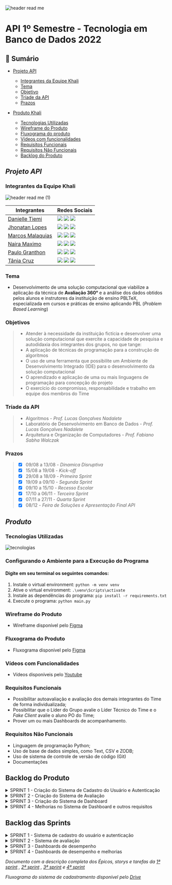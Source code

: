 ![header read me](https://user-images.githubusercontent.com/111442399/194777358-24905c4f-e62b-414d-8754-b3ccaf878547.png)
# API 1º Semestre - Tecnologia em Banco de Dados 2022

## 📍 Sumário
  * [Projeto API](#projeto-api)
    * [Integrantes da Equipe Khali](#integrantes-da-equipe-khali) 
    * [Tema](#tema)
    * [Objetivo](#objetivos)
    * [Tríade da API](#tríade-da-api)
    * [Prazos](#prazos)
   
  * [Produto Khali](#produto)
    * [Tecnologias Utilizadas](#tecnologias-utilizadas)
    * [Wireframe do Produto](#wireframe-do-produto)
    * [Fluxograma do produto](#fluxograma-do-produto)
    * [Vídeos com funcionalidades](#vídeos-com-funcionalidades)
    * [Requisitos Funcionais](#requisitos-funcionais)
    * [Requisitos Não Funcionais](#requisitos-não-funcionais)
    * [Backlog do Produto](#backlog-do-produto)    
##
## *Projeto API*

### Integrantes da Equipe Khali

![header read me (1)](https://user-images.githubusercontent.com/111442399/202913933-0357e3d5-1376-48ee-8190-2903ce77ff0c.png)

| Integrantes | Redes Sociais |
|-------|--------|
|[Danielle Tiemi](https://github.com/daniiwamoto) | <a href="https://www.linkedin.com/in/danielle-tiemi-i-095757133/" target="_blank"><img src="https://img.shields.io/badge/-LinkedIn-%230077B5?style=for-the-badge&logo=linkedin&logoColor=white" target="_blank"></a> <a href = "mailto:daniiwamoto@gmail.com"><img src="https://img.shields.io/badge/-Gmail-%23333?style=for-the-badge&logo=gmail&logoColor=white" target="_blank"></a> <a href="https://www.instagram.com/daniiwamot0/" target="_blank"><img src="https://img.shields.io/badge/-Instagram-%23E4405F?style=for-the-badge&logo=instagram&logoColor=white" target="_blank"></a>|
|[Jhonatan Lopes](https://github.com/jhonatanlop) | <a href="https://www.linkedin.com/in/jhonatan-oliveira-lopes/" target="_blank"><img src="https://img.shields.io/badge/-LinkedIn-%230077B5?style=for-the-badge&logo=linkedin&logoColor=white" target="_blank"></a> <a href = "mailto:jhooliveira.lopes@gmail.com"><img src="https://img.shields.io/badge/-Gmail-%23333?style=for-the-badge&logo=gmail&logoColor=white" target="_blank"></a> <a href="https://www.instagram.com/jhonatan_lopes_lmao/?next=%2F" target="_blank"><img src="https://img.shields.io/badge/-Instagram-%23E4405F?style=for-the-badge&logo=instagram&logoColor=white" target="_blank"></a> |
| [Marcos Malaquias](https://github.com/Incivius) | <a href="https://www.linkedin.com/in/marcos-malaquias-criatividade-%C3%A9-o-que-me-faz-ser-eu/" target="_blank"><img src="https://img.shields.io/badge/-LinkedIn-%230077B5?style=for-the-badge&logo=linkedin&logoColor=white" target="_blank"></a> <a href = "mailto:vitchenso1@gmail.com"><img src="https://img.shields.io/badge/-Gmail-%23333?style=for-the-badge&logo=gmail&logoColor=white" target="_blank"></a> <a href="https://www.instagram.com/mv.malaquias/?next=%2F" target="blank"><img src="https://img.shields.io/badge/-Instagram-%23E4405F?style=for-the-badge&logo=instagram&logoColor=white" target="_blank"></a> |
| [Naira Maximo](http://github.com/naira-maximo) | <a href="https://www.linkedin.com/in/naira-maximo/" target="_blank"><img src="https://img.shields.io/badge/-LinkedIn-%230077B5?style=for-the-badge&logo=linkedin&logoColor=white" target="_blank"></a> <a href = "mailto:ngpmaximo@gmail.com"><img src="https://img.shields.io/badge/-Gmail-%23333?style=for-the-badge&logo=gmail&logoColor=white" target="_blank"></a> <a href="https://www.instagram.com/nai_maximo/?next=%2F"><img src="https://img.shields.io/badge/-Instagram-%23E4405F?style=for-the-badge&logo=instagram&logoColor=white" target="_blank"></a> |
|[Paulo Granthon](https://github.com/paulo-granthon) | <a href="https://www.linkedin.com/in/paulo-granthon/" target="_blank"><img src="https://img.shields.io/badge/-LinkedIn-%230077B5?style=for-the-badge&logo=linkedin&logoColor=white" target="_blank"></a> <a href = "mailto:pv.granthon@gmail.com"><img src="https://img.shields.io/badge/-Gmail-%23333?style=for-the-badge&logo=gmail&logoColor=white" target="_blank"></a> <a href="https://www.instagram.com/p.granthon/?next=%2F"><img src="https://img.shields.io/badge/-Instagram-%23E4405F?style=for-the-badge&logo=instagram&logoColor=white" target="_blank"></a> |
|[Tânia Cruz](https://github.com/taniacruzz) | <a href="https://www.linkedin.com/in/t%C3%A2nia-cruz-30ab5812a/" target="_blank"><img src="https://img.shields.io/badge/-LinkedIn-%230077B5?style=for-the-badge&logo=linkedin&logoColor=white" target="_blank"></a> <a href = "mailto:tanicruz112@gmail.com"><img src="https://img.shields.io/badge/-Gmail-%23333?style=for-the-badge&logo=gmail&logoColor=white" target="_blank"></a> <a href="https://www.instagram.com/tanicruz_/?next=%2F"><img src="https://img.shields.io/badge/-Instagram-%23E4405F?style=for-the-badge&logo=instagram&logoColor=white" target="_blank"></a> |

### Tema 
* Desenvolvimento de uma solução computacional que viabilize a aplicação da técnica de **Avaliação 360°** e a análise dos dados obtidos pelos alunos e instrutores da instituição de ensino PBLTeX, especializada em cursos e práticas de ensino aplicando PBL (*Problem Based Learning*)

### Objetivos
> * Atender à necessidade da instituição fictícia e desenvolver uma solução computacional que exercite a capacidade de pesquisa e autodidaxia dos integrantes dos grupos, no que tange:
> * A aplicação de técnicas de programação para a construção de algoritmos
> * O uso de uma ferramenta que possibilite um Ambiente de Desenvolvimento Integrado (IDE) para o desenvolvimento da solução computacional
> * O aprendizado e aplicação de uma ou mais linguagens de programação para concepção do projeto
> * O exercício do compromisso, responsabilidade e trabalho em equipe dos membros do Time

### Tríade da API
> * Algoritmos - *Prof. Lucas Gonçalves Nadalete*
> * Laboratório de Desenvolvimento em Banco de Dados - *Prof. Lucas Gonçalves Nadalete*
> * Arquitetura e Organização de Computadores - *Prof. Fabiano Sabha Walczak*

### Prazos
> - [x] 09/08 a 13/08 - *Dinamica Disruptiva*
> - [x] 15/08 a 19/08 - *Kick-off*
> - [x] 29/08 a 18/09 - *Primeira Sprint*
> - [x] 19/09 a 09/10 - *Segunda Sprint*
> - [x] 09/10 a 15/10 - *Recesso Escolar*
> - [x] 17/10 a 06/11 - *Terceira Sprint*
> - [x] 07/11 a 27/11 - *Quarta Sprint*
> - [x] 08/12 - *Feira de Soluções e Apresentação Final API*


##
## *Produto*

### Tecnologias Utilizadas
![tecnologias](https://user-images.githubusercontent.com/111442399/202913166-eb48d03a-c90a-4f53-aeeb-675551fbc5eb.png)

### Configurando o Ambiente para a Execução do Programa
#### Digite em seu terminal os seguintes comandos: 
1. Instale o virtual environment: `python -m venv venv`
2. Ative o virtual environment: `.\venv\Scripts\activate`
3. Instale as dependências do programa: `pip install -r requirements.txt`
4. Execute o programa: `python main.py`

### Wireframe do Produto
* Wireframe disponível pelo [Figma](https://www.figma.com/file/U1apWrrVuZHbtNIumUgUoo/Api?node-id=56%3A3)

### Fluxograma do Produto
* Fluxograma disponível pelo [Figma](https://www.figma.com/file/Zbj4rKK3oPqUJxCyPc2eLo/Fluxograma-Khali?node-id=0%3A1)

### Vídeos com Funcionalidades
* Vídeos disponíveis pelo [Youtube](https://www.youtube.com/channel/UCUj0bd9N4S3991OqdDg6TwQ/videos)

### Requisitos Funcionais
* Possibilitar autoavaliação e avaliação dos demais integrantes do Time de forma individualizada;
* Possibilitar que o Líder do Grupo avalie o Líder Técnico do Time e o *Fake Client* avalie o aluno PO do Time;
* Prover um ou mais Dashboards de acompanhamento.

### Requisitos Não Funcionais
* Linguagem de programação Python;
* Uso de base de dados simples, como Text, CSV e ZODB;
* Uso de sistema de controle de versão de código (Git)
* Documentações


## Backlog do Produto

<details>
 <summary> SPRINT 1 - Criação do Sistema de Cadastro do Usuário e Autenticação </summary>
 <br>
 
  | USER STORY | PRIORIDADE |
  |------------|------------|
  | Como Administrador da instituição, preciso cadastrar os Líderes dos Grupos para que façam login |Essencial|
  | Como Administrador da instituição, preciso cadastrar os Fake Clients para que façam login |Essencial|
  | Como Líder do Grupo, preciso criar Times para realizar o cadastro de usuários |Essencial|
  | Como Líder do Grupo, preciso cadastrar usuários dentro de um Time para que façam login |Essencial
  | Como Líder do Grupo, preciso definir a função dos usuário dentro de um Time, que será utilizada como base para suas respectivas permissões |Essencial|
  | Como Líder do Grupo, preciso criar um cronograma de Sprints dentro do meu grupo, que será a base para os prazos das avaliações |Essencial|
  | Como Líder do Grupo, terei a funcionalidade de desativar usuários e times para possíveis desligamentos ou finalização do projeto |Desejável|

  ### Sistema de Login e Cadastro pelo Administrador
  ![Tela_cadastroadm](https://user-images.githubusercontent.com/111442399/202913947-627354e7-440b-42db-8c73-49b53f03e58b.gif)
  ### Sistema de Login e Cadastro pelo Líder do Grupo
  ![Tela_cadastrolider](https://user-images.githubusercontent.com/111442399/202914009-cd01e180-6b9c-4738-8138-ddbb188a1d67.gif)

</details>

<details>
<summary> SPRINT 2 - Criação do Sistema de Avaliação </summary>
 
 
  | USER STORY | PRIORIDADE |
  |------------|------------|
  | Como Líder do Grupo, avaliarei os Líderes Técnicos do meu grupo conforme requisito funcional | Essencial |
  | Como Fake Client, avaliarei os POs do meu grupo conforme requisito funcional | Essencial |
  | Como PO, avaliarei o Líder Técnico, estudantes do meu time e a mim mesmo como requisito funcional | Essencial|
  | Como estudante, avaliarei todos os outros itegrantes do meu time e a mim mesmo como requisito funcional | Essencial |
  
  ### Dashboard com integrantes que serão avaliados pelo usuário na Sprint vigente, antes do período avaliativo
  * No exemplo, o Instrutor Fake Client avalia apenas os Estudantes Product Owner
  ![avaliacao fc](https://user-images.githubusercontent.com/111442399/204164568-c7e5e47b-5026-40c1-a321-c5e8c18c6072.gif)
  
  ### Dashboard com integrantes que precisam ser avaliados pelo usuário na Sprint vigente, durante o período avaliativo e Sistema de Avaliação
  * No exemplo, o Estudante Developer precisa avaliar todos os ingegrantes do seu time e ele mesmo (autoavaliação)
  * Notas iguais ou menores que 3 precisam de uma resposta dissertativa (feedback). A avaliação não pode ser enviada sem o preenchimento desse campo
  ![avaliacao](https://user-images.githubusercontent.com/111442399/204164564-b9db5ef5-4801-42b0-81ea-bd0e974314dd.gif)
  
  ### Dashboard com integrantes que já foram e precisam ser avaliados pelo usuário na Sprint vigente, durante o período avaliativo
  * No exemplo, o Estudante Líder Técnico precisa avaliar todos os ingegrantes do seu time e ele mesmo (autoavaliação). Já havia preenchido algumas avaliações e os respectivos integrantes ocupam listas diferentes, de avaliados e não avaliados. Um gráfico mostra o andamento do preenchimento.
  ![avaliacao lt](https://user-images.githubusercontent.com/111442399/204164957-a60a871e-64d4-4f28-aed8-53934e2045ea.gif)

 </details>

<details>
<summary> SPRINT 3 - Criação do Sistema de Dashboard </summary>

 
  | USER STORY | PRIORIDADE |
  |------------|------------|
  | Como estudante, quero ter acesso a um dashboard que apresente os meus resultados individuais nas avaliações, para que eu possa acompanhar e analisar o meu desempenho frente às avaliações realizadas por mim e pelos demais integrantes do meu Time | Importante |
| Como Líder do Grupo, quero ter acesso a um dashboard com os resultados dos meus times nas avaliações, para que eu possa acompanhá-los e analisá-los | Importante |
 | Como Líder do Grupo, quero ter acesso a um dashboard com os resultados dos Product Owners e Líderes Técnicos do meu grupo. | Importante |
 | Como Fake Client, quero ter acesso a um dashboard com os resultados dos meus times nas avaliações para que eu possa acompanhá-los e analisá-los| Importante |
 | Como Fake Client, quero ter acesso a um dashboard com os resultados dos Product Owners e Líderes Técnicos do meu grupo | Importante |

 ### Dashboard do Estudante dos Critérios Avaliativos por Sprint, de média dos Critérios Avaliativos e média comparativa com o time do usuário
 ![T_dashboardEstudante](https://user-images.githubusercontent.com/111442399/204117591-8d788f16-60f9-4e8d-b574-dde3551b9bfd.gif)
 
 </details>


<details>
<summary> SPRINT 4 - Melhorias no Sistema de Dashboard e outros requisitos</summary>

 
  | USER STORY | PRIORIDADE |
  |------------|------------|
  | Como PO, quero ter acesso a um dashboard que apresente o resultado individual dos integrantes do meu time nas avaliações, para que eu possa acompanhá-los e analisar o desempenho de cada um individualmente | Importante|
| Como Líder Técnico, quero ter acesso a um dashboard que apresente o resultado individual dos integrantes do meu time nas avaliações, para que eu possa acompanhá-los e analisar o desempenho de cada um individualmente | Importante |
 | Como PO, quero ter acesso a um dashboard com os resultados do meu time nas avaliações e as médias dos demais times do meu grupo, para que eu possa acompanhá-los e analisá-los de forma comparativa | Importante |
 | Como Líder Técnico, quero ter acesso a um dashboard com os resultados do meu time nas avaliações e a médias dos demais times do meu grupo para que eu possa acompanhá-los e analisá-los de forma comparativa | Importante |
 | Como Fake Client, quero ter acesso a um dashboard que apresente os resultados dos times do meu grupo nas avaliações por sprint para que eu possa acompanhá-los e analisar o desempenho de cada time | Importante |
| Como Líder do Grupo, quero ter acesso a um dashboard que apresente os resultados dos times do meu grupo nas avaliações por sprint para que eu possa acompanhá-los e analisar o desempenho de cada time | Importante |
| Como Fake Client, quero ter acesso a um dashboard com os resultados do meu grupo nas avaliações e a médias dos demais grupos para que eu possa acompanhá-los e analisá-los de forma comparativa | Importante |
| Como Líder do Grupo, quero ter acesso a um dashboard com os resultados do meu grupo nas avaliações e a médias dos demais grupos para que eu possa acompanhá-los e analisá-los de forma comparativa | Importante |
| Como estudante, quero ter acesso aos feedbacks das minhas avaliações realizados na ultima sprint para que eu possa compreender os pontos que devo melhorar e assim me sair melhor  nas próximas avaliações | Importante |
| Como usuário quero ter em minha tela as informações da sprint ativa e a data com o atual ou próximo período avaliativo, para que eu possa me programar e estar preparado para realizar as avaliações | Importante |

### Aviso de senha e e-mail inválidos no Login
![T_senhaEmailInvalidos](https://user-images.githubusercontent.com/111442399/204162204-3e6d77c3-655e-4586-996f-598e22ffd8e6.gif)
	
### Novo Cadastro pelo Administrador
![T_gerenciarGrupo](https://user-images.githubusercontent.com/111442399/204117680-e5fa4b0c-285b-4bec-9173-df9975fac3e1.gif)
	
### Novo Cadastro pelo Líder do Grupo e aviso de excesso de Sprints. O número máximo é 12
![Tela_cadastrosprints](https://user-images.githubusercontent.com/111442399/204117691-ff4bcf5f-2cd6-464e-b041-cd4aca5f0d92.gif)

### Novo sistema de Edição de Times	
![T_editarTimes](https://user-images.githubusercontent.com/111442399/204117669-06c76c43-5aa5-41ad-8f54-abe9e58d98ac.gif)

### Tela Home com visualização dos dados da Avaliação (integrantes a serem avaliados e prazo da Sprint) e informações adicionais

* No início da Sprint 1, uma área informativa fica ativa para o usuário
![T_incícioSprint](https://user-images.githubusercontent.com/111442399/204162200-65f0fd65-ec5a-4978-9228-a76f2c166adb.gif)

* Após o término da Sprint 1, os dados são compilados e um Dashboard com as médias dos critérios e os feedbacks recebidos fica disponível no perfil
![T_finalSprint](https://user-images.githubusercontent.com/111442399/204162187-c487956b-f0fb-4541-a2c3-9706fa6a0854.gif)

### Dashboard de acompanhamento do time - visão do Estudante Líder Técnico
![dash lt](https://user-images.githubusercontent.com/111442399/204180211-0e1603a9-0c6c-440e-ab2d-7e09cab17350.gif)

### Dashboard de acompanhamento do grupo - visão do Estudante Líder do Grupo
![dash lg](https://user-images.githubusercontent.com/111442399/204180581-bfeda00c-41b1-4520-9d0a-04c8431a9843.gif)

 </details>

## Backlog das Sprints

<details>
<summary> SPRINT 1 - Sistema de cadastro do usuário e autenticação  </summary>
	

* Criação do usuario *Administrador*
* Sistema de cadastramento de grupos e usuários (Líder do Grupo e Fake Client) por parte do *Administrador* 
* Sistema de cadastramento e configuração de Sprints pelo *Líder do Grupo*
* Sistema de cadastramento e configuração de Times pelo *Líder do Grupo*
* Sistema de cadastramento de usuários pelo *Líder do Grupo*
* Criação da funcionalidade de Login
* Retorno para os usuários das Sprints e usuários que ele deve avaliar
 </details>

<details>
<summary> SPRINT 2 - Sistema de avaliação </summary>


* Cumprir as pendências da sprint 1
* Criação da funcionalidade de avaliação
* Criação da funcionalidade feedback
* Integração do sistema de avaliação ao perfil dos usuários com o retorno das sprints e integrantes que ele deve avaliar
* Criação da funcionalidade de Logout
 </details>
 
 <details>
<summary> SPRINT 3 - Dashboards de desempenho </summary>


* Criação dos dashboards individuais dos estudantes
* Criação dos dashboard de acompanhamento do grupo
* Retorno da funcionalidade de dashboard na tela home
 </details>
 
  <details>
<summary> SPRINT 4 - Dashboards de desempenho e melhorias </summary>


 CRIAÇÃO DOS DASHBOARDS INDIVIDUAIS DOS TIMES

- Definir qual modelagem de gráficos será utilizada
- Definir quais dados serão relacionados para montar os dashboard dos times
- Criação dos dashboards dentro do sistema
- Integração dos dashboards aos perfis dos Product Owners  e Líderes Técnicos

AMPLIAÇÃO DOS DASHBOARDS DE ACOMPANHAMENTO DO GRUPO

- Definir quais novas modelagens de gráficos serão utilizadas
- Definir quais dados serão relacionados para montar os dashboard dos grupos
- Criação dos dashboards dentro do sistema
- Integração dos dashboards aos perfis dos Fake Clients e Líderes dos Grupos

RETORNO DOS FEEDBACKS NA TELA DO USUÁRIO

- Criação da funcionalidade de feedback na tela do usuário
- Integração do back-end ao front-end

RETORNO DO PERÍODO AVALIATIVO E SPRINT ATIVA NA TELA DO USUÁRIO

- Criação da funcionalidade de sprint ativa na tela do usuário
- Criação da funcionalidade de período avaliativo ativo na tela do usuário
- Integração do back-end ao front-end
 </details>


*Documento com a descrição completa dos Épicos, storys e tarefas da [1ª sprint](https://docs.google.com/document/d/e/2PACX-1vQ7dtt7AMiOUWYHD1UkAYsZ2ibkR9KMMcrm4DGZL1xgrUUiRh0o9ROnhx6awl8EsjuklAxMRILXGxCi/pub) , [2ª sprint](https://docs.google.com/document/d/e/2PACX-1vR0gGrbL-q37uZ9rH8kDk77-N6vrqyoBJx5UkXnY3IQLeOXj8llaBxgqB1rR_bhH49mYFk0WGDlrVIV/pub) , [3ª sprint](https://docs.google.com/document/d/e/2PACX-1vR0zHG2dyVfBpuVXZiCNbIZvQNeJg16XWkVrrtmuTApfnywUYzdQonlN2Ebh3RIhoqCxD_BUKGHg237/pub) e [4ª sprint](https://docs.google.com/document/d/e/2PACX-1vREyaxv8kIJsxdHbki-WHMcswS1Qs20QS9uDt4o_W-zOaNCS7Rpe0hN_B3n4Cc8oW4WF5e-a5I3Pruo/pub)*

*Fluxograma do sistema de cadastramento disponível pelo [Drive](https://drive.google.com/file/d/11j_OIrMpIdoHqzDNnrGinr8TQ7IvanjP/view?usp=sharing)*
